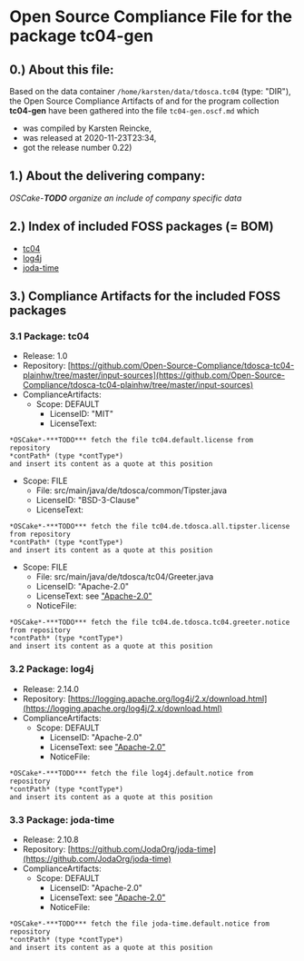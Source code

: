 # Open Source Compliance File for the package tc04-gen 
## 0.) About this file:

Based on the data container `/home/karsten/data/tdosca.tc04` (type: "DIR"), the
Open Source Compliance Artifacts of and for the program collection **tc04-gen**
have been gathered into the file `tc04-gen.oscf.md` which
      
* was compiled by Karsten Reincke,
* was released at 2020-11-23T23:34,
* got the release number 0.22)

## 1.) About the delivering company:

*OSCake*-***TODO*** *organize an include of company specific data*

## 2.) Index of included FOSS packages (= BOM) 

- [tc04](#TC04)
- [log4j](#LOG4J)
- [joda-time](#JODA-TIME)

## 3.) Compliance Artifacts for the included FOSS packages

<a name="TC04"></a>
### 3.1 Package: tc04
- Release: 1.0
- Repository: [https://github.com/Open-Source-Compliance/tdosca-tc04-plainhw/tree/master/input-sources](https://github.com/Open-Source-Compliance/tdosca-tc04-plainhw/tree/master/input-sources)
- ComplianceArtifacts:
  - Scope: DEFAULT
    - LicenseID: "MIT"
    - LicenseText:

```
*OSCake*-***TODO*** fetch the file tc04.default.license from repository 
*contPath* (type *contType*)
and insert its content as a quote at this position
```

  - Scope: FILE    
    - File: src/main/java/de/tdosca/common/Tipster.java
    - LicenseID: "BSD-3-Clause"
    - LicenseText:

```
*OSCake*-***TODO*** fetch the file tc04.de.tdosca.all.tipster.license from repository 
*contPath* (type *contType*)
and insert its content as a quote at this position
```

  - Scope: FILE    
    - File: src/main/java/de/tdosca/tc04/Greeter.java
    - LicenseID: "Apache-2.0"
    - LicenseText: see ["Apache-2.0"]("APACHE-2.0")
    - NoticeFile: 

```
*OSCake*-***TODO*** fetch the file tc04.de.tdosca.tc04.greeter.notice from repository 
*contPath* (type *contType*)
and insert its content as a quote at this position
```

<a name="LOG4J"></a>
### 3.2 Package: log4j
- Release: 2.14.0
- Repository: [https://logging.apache.org/log4j/2.x/download.html](https://logging.apache.org/log4j/2.x/download.html)
- ComplianceArtifacts:
  - Scope: DEFAULT
    - LicenseID: "Apache-2.0"
    - LicenseText: see ["Apache-2.0"]("APACHE-2.0")
    - NoticeFile: 

```
*OSCake*-***TODO*** fetch the file log4j.default.notice from repository 
*contPath* (type *contType*)
and insert its content as a quote at this position
```

<a name="JODA-TIME"></a>
### 3.3 Package: joda-time
- Release: 2.10.8
- Repository: [https://github.com/JodaOrg/joda-time](https://github.com/JodaOrg/joda-time)
- ComplianceArtifacts:
  - Scope: DEFAULT
    - LicenseID: "Apache-2.0"
    - LicenseText: see ["Apache-2.0"]("APACHE-2.0")
    - NoticeFile: 

```
*OSCake*-***TODO*** fetch the file joda-time.default.notice from repository 
*contPath* (type *contType*)
and insert its content as a quote at this position
```



